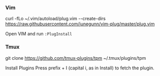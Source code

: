 ### Vim
curl -fLo ~/.vim/autoload/plug.vim --create-dirs \
    https://raw.githubusercontent.com/junegunn/vim-plug/master/plug.vim
    
Open VIM
and run `:PlugInstall`


### Tmux
git clone https://github.com/tmux-plugins/tpm ~/.tmux/plugins/tpm

Install Plugins
Press prefix + I (capital i, as in Install) to fetch the plugin.
